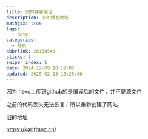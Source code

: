```yaml
---
title: 旧的博客地址
description: 旧的博客地址
mathjax: true
tags:
  - date
categories:
  - 导航
abbrlink: 2013454d
sticky: 1
swiper_index: 1
date: 2024-12-09 18:19:03
updated: 2025-02-13 18:25:00
---
```


因为 hexo上传到github的是编译后的文件，并不是源文件

之前的代码丢失无法恢复，所以重新创建了网站

旧的地址

https://karlfranz.cn/
